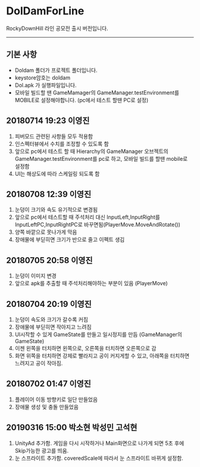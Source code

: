 # DolDamForLine
RockyDownHill 라인 공모전 출시 버전입니다.

----

## 기본 사항
- Doldam 폴더가 프로젝트 폴더입니다.  
- keystore암호는 doldam  
- Dol.apk 가 실행파일입니다.
- 모바일 빌드할 땐 GameMamager의 GameManager.testEnvironment를 MOBILE로 설정해야합니다. (pc에서 테스트 할땐 PC로 설정)  


## 20180714 19:23 이영진  
1. 피버모드 관련된 사항들 모두 적용함  
2. 인스펙터뷰에서 수치를 조정할 수 있도록 함  
3. 앞으로 pc에서 테스트 할 때 Hierarchy의 GameManager 오브젝트의 GameManager.testEnvironment를 pc로 하고, 모바일 빌드를 할땐 mobile로 설정함  
4. UI는 해상도에 따라 스케일링 되도록 함  


## 20180708 12:39 이영진  
1. 눈덩이 크기와 속도 유기적으로 변경됨  
2. 앞으로 pc에서 테스트할 때 주석처리 대신 InputLeft,InputRight를 InputLeftPC,InputRightPC로 바꾸면됨(PlayerMove.MoveAndRotate())  
3. 양쪽 바깥으로 못나가게 막음  
4. 장애물에 부딛히면 크기가 반으로 줄고 이펙트 생김  


## 20180705 20:58 이영진  
1. 눈덩이 이미지 변경  
2. 앞으로 apk를 추출할 때 주석처리해야하는 부분이 있음 (PlayerMove)


## 20180704 20:19 이영진  
1. 눈덩이 속도와 크기가 갈수록 커짐  
2. 장애물에 부딛히면 작아지고 느려짐  
3. UI시작할 수 있게 GameState를 만들고 일시정지를 만듬 (GameManager의 GameState)  
4. 이젠 왼쪽을 터치하면 왼쪽으로, 오른쪽을 터치하면 오른쪽으로 감  
5. 화면 위쪽을 터치하면 강제로 빨라지고 공이 커지게할 수 있고, 아래쪽을 터치하면 느려지고 공이 작아짐.  


## 20180702 01:47 이영진  
1. 플레이어 이동 방향키로 일단 만들었음  
2. 장애물 생성 및 충돌 만들었음  


## 20190316 15:00 박소현 박성민 고석현
1. UnityAd 추가함. 게임을 다시 시작하거나 Main화면으로 나가게 되면 5초 후에 Skip가능한 광고를 띄움.
2. 눈 스프라이트 추가함. coveredScale에 따라서 눈 스프라이트 바뀌게 설정함.
